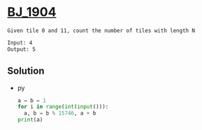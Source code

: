 # [BJ_1904](https://acmicpc.net/problem/1904)

```en
Given tile 0 and 11, count the number of tiles with length N
```

```txt
Input: 4
Output: 5
```

## Solution

* py

  ```py
  a = b = 1
  for i in range(int(input())):
    a, b = b % 15746, a + b
  print(a)
  ```
